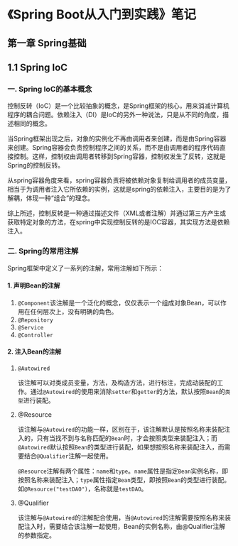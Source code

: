 # 《Spring Boot从入门到实践》笔记



## 第一章 Spring基础

## 1.1 Spring IoC

### 一. Spring IoC的基本概念

控制反转（IoC）是一个比较抽象的概念，是Spring框架的核心，用来消减计算机程序的耦合问题。依赖注入（DI）是IoC的另外一种说法，只是从不同的角度，描述相同的概念。

当Spring框架出现之后，对象的实例化不再由调用者来创建，而是由Spring容器来创建。Spring容器会负责控制程序之间的关系，而不是由调用者的程序代码直接控制。这样，控制权由调用者转移到Spring容器，控制权发生了反转，这就是Spring的控制反转。

从spring容器角度来看，spring容器负责将被依赖对象复制给调用者的成员变量，相当于为调用者注入它所依赖的实例，这就是spring的依赖注入，主要目的是为了解耦，体现一种“组合”的理念。

综上所述，控制反转是一种通过描述文件（XML或者注解）并通过第三方产生或获取特定对象的方法，在spring中实现控制反转的是IOC容器，其实现方法是依赖注入。



### 二. Spring的常用注解

Spring框架中定义了一系列的注解，常用注解如下所示：

#### 1. 声明Bean的注解

1. `@Component`该注解是一个泛化的概念，仅仅表示一个组成对象Bean，可以作用在任何层次上，没有明确的角色。
2. `@Repository`
3. `@Service`
4. `@Controller`

#### 2. 注入Bean的注解

1. `@Autowired`

   该注解可以对类成员变量，方法，及构造方法，进行标注，完成动装配的工作。通过`@Autowired`的使用来消除`setter`和`getter`的方法，默认按照`Bean`的`类型`进行装配。

2. @Resource

   该注解与`@Autowired`的功能一样，区别在于，该注解默认是按照名称来装配注入的，只有当找不到与名称匹配的`Bean`时，才会按照类型来装配注入；而`@Autowired`默认按照`Bean`的类型进行装配，如果想按照名称来装配注入，而需要结合`@Qualifier`注解一起使用。

   `@Resource`注解有两个属性：`name`和`type`。`name`属性是指定`Bean`实例名称，即按照名称来装配注入；`type`属性指定`Bean`类型，即按照`Bean`的类型进行装配。如`@Resource("testDAO")`，名称就是`testDAO`。

3. @Qualifier

   该注解与`@Autowired`的注解配合使用，当`@Autowired`的注解需要按照名称来装配注入时，需要结合该注解一起使用，Bean的实例名称，由@Qualifier注解的参数指定。

